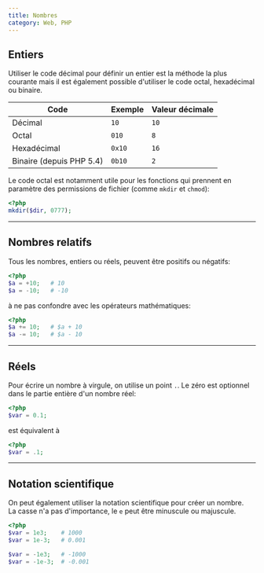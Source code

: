 ```yaml
---
title: Nombres
category: Web, PHP
---
```


## Entiers

Utiliser le code décimal pour définir un entier est la méthode la plus courante mais il est également possible d'utiliser le code octal, hexadécimal ou binaire.

| Code        | Exemple | Valeur décimale
|---          |---      |---
| Décimal     | `10`    | `10`
| Octal       | `010`   | `8`
| Hexadécimal | `0x10`  | `16`
| Binaire (depuis PHP 5.4) | `0b10`  | `2`

Le code octal est notamment utile pour les fonctions qui prennent en paramètre des permissions de fichier (comme `mkdir` et `chmod`):

``` php
<?php
mkdir($dir, 0777);
```

---

## Nombres relatifs

Tous les nombres, entiers ou réels, peuvent être positifs ou négatifs:

``` php
<?php
$a = +10;   # 10
$a = -10;   # -10
```

à ne pas confondre avec les opérateurs mathématiques:

``` php
<?php
$a += 10;   # $a + 10
$a -= 10;   # $a - 10
```

---

## Réels

Pour écrire un nombre à virgule, on utilise un point `.`. Le zéro est optionnel dans le partie entière d'un nombre réel:

``` php
<?php
$var = 0.1;
```

est équivalent à

``` php
<?php
$var = .1;
```

---

## Notation scientifique

On peut également utiliser la notation scientifique pour créer un nombre.  
La casse n'a pas d'importance, le `e` peut être minuscule ou majuscule.

``` php
<?php
$var = 1e3;    # 1000
$var = 1e-3;   # 0.001

$var = -1e3;   # -1000
$var = -1e-3;  # -0.001
